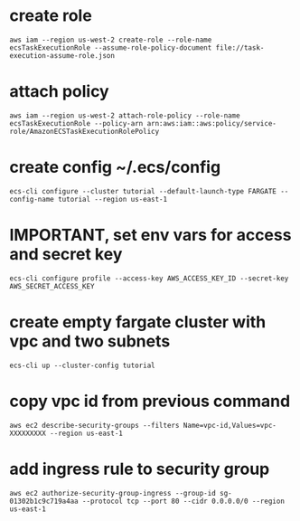 # create role 
```
aws iam --region us-west-2 create-role --role-name ecsTaskExecutionRole --assume-role-policy-document file://task-execution-assume-role.json 
```
# attach policy
```
aws iam --region us-west-2 attach-role-policy --role-name ecsTaskExecutionRole --policy-arn arn:aws:iam::aws:policy/service-role/AmazonECSTaskExecutionRolePolicy 
```

# create config ~/.ecs/config 
```
ecs-cli configure --cluster tutorial --default-launch-type FARGATE --config-name tutorial --region us-east-1 
```

# IMPORTANT, set env vars for access and secret key 
```
ecs-cli configure profile --access-key AWS_ACCESS_KEY_ID --secret-key AWS_SECRET_ACCESS_KEY 
``` 

# create empty fargate cluster with vpc and two subnets 
```
ecs-cli up --cluster-config tutorial
``` 

# copy vpc id from previous command 
```
aws ec2 describe-security-groups --filters Name=vpc-id,Values=vpc-XXXXXXXXX --region us-east-1
``` 

# add ingress rule to security group 
```
aws ec2 authorize-security-group-ingress --group-id sg-01302b1c9c719a4aa --protocol tcp --port 80 --cidr 0.0.0.0/0 --region us-east-1 
```
